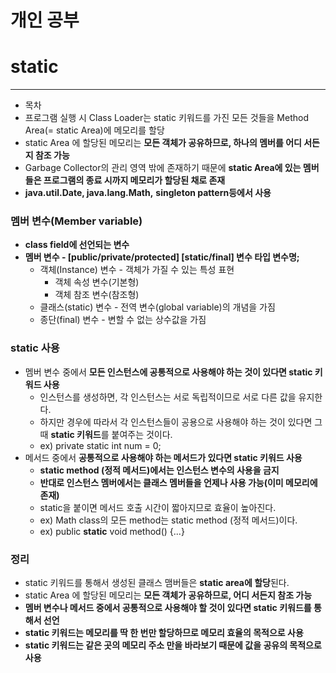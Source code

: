 # 개인 공부

# static

---

- 목차
- 프로그램 실행 시 Class Loader는 static 키워드를 가진 모든 것들을 Method Area(= static Area)에 메모리를 할당
- static Area 에 할당된 메모리는 **모든 객체가 공유하므로, 하나의 멤버를 어디 서든지 참조 가능**
- Garbage Collector의 관리 영역 밖에 존재하기 때문에 **static Area에 있는 멤버들은 프로그램의 종료 시까지 메모리가 할당된 채로 존재**
- **java.util.Date, java.lang.Math,** ****singleton pattern등에서 사용****

### 멤버 변수(Member variable)

- **class field에 선언되는 변수**
- **멤버 변수 - [public/private/protected] [static/final] 변수 타입 변수명;**
    - 객체(Instance) 변수 - 객체가 가질 수 있는 특성 표현
        - 객체 속성 변수(기본형)
        - 객체 참조 변수(참조형)
    - 클래스(static) 변수 - 전역 변수(global variable)의 개념을 가짐
    - 종단(final) 변수 - 변할 수 없는 상수값을 가짐

### static 사용

- 멤버 변수 중에서 **모든 인스턴스에 공통적으로 사용해야 하는 것이 있다면 static 키워드 사용**
    - 인스턴스를 생성하면, 각 인스턴스는 서로 독립적이므로 서로 다른 값을 유지한다.
    - 하지만 경우에 따라서 각 인스턴스들이 공용으로 사용해야 하는 것이 있다면 그때 **static 키워드**를 붙여주는 것이다.
    - ex) private static int num = 0;
- 메서드 중에서 **공통적으로 사용해야 하는  메서드가 있다면 static 키워드 사용**
    - **static method (정적 메서드)에서는 인스턴스 변수의 사용을 금지**
    - **반대로 인스턴스 멤버에서는 클래스 멤버들을 언제나 사용 가능(이미 메모리에 존재)**
    - static을 붙이면 메서드 호출 시간이 짧아지므로 효율이 높아진다.
    - ex) Math class의 모든 method는 static method (정적 메서드)이다.
    - ex) public **static** void method() {...}

### 정리

- static 키워드를 통해서 생성된 클래스 맴버들은 **static area에 할당**된다.
- static Area 에 할당된 메모리는 **모든 객체가 공유하므로, 어디 서든지 참조 가능**
- **멤버 변수나 메서드 중에서 공통적으로 사용해야 할 것이 있다면 static 키워드를 통해서 선언**
- **static 키워드는 메모리를 딱 한 번만 할당하므로 메모리 효율의 목적으로 사용**
- **static 키워드는 같은 곳의 메모리 주소 만을 바라보기 때문에 값을 공유의 목적으로 사용**